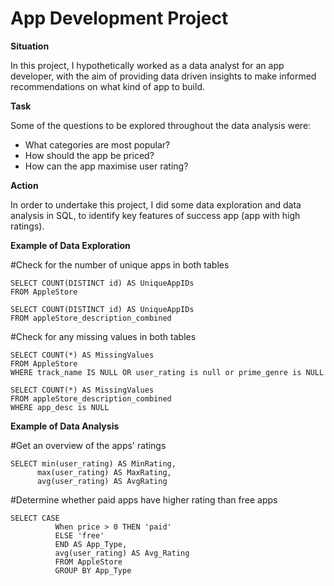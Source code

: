 # App Development Project

**Situation**

In this project, I hypothetically worked as a data analyst for an app developer, with the aim of providing data driven insights to make informed recommendations on what kind of app to build. 

**Task** 

Some of the questions to be explored throughout the data analysis were: 

- What categories are most popular?
- How should the app be priced? 
- How can the app maximise user rating? 


**Action** 

In order to undertake this project, I did some data exploration and data analysis in SQL, to identify key features of success app (app with high ratings). 



**Example of Data Exploration**


#Check for the number of unique apps in both tables 

 ```
SELECT COUNT(DISTINCT id) AS UniqueAppIDs 
FROM AppleStore

SELECT COUNT(DISTINCT id) AS UniqueAppIDs 
FROM appleStore_description_combined
 ```


#Check for any missing values in both tables 

 ```
SELECT COUNT(*) AS MissingValues 
FROM AppleStore
WHERE track_name IS NULL OR user_rating is null or prime_genre is NULL

SELECT COUNT(*) AS MissingValues 
FROM appleStore_description_combined
WHERE app_desc is NULL

 ```


**Example of Data Analysis**

#Get an overview of the apps' ratings 

 ```
SELECT min(user_rating) AS MinRating,
       max(user_rating) AS MaxRating,
       avg(user_rating) AS AvgRating 
 ```


#Determine whether paid apps have higher rating than free apps 

 ```
SELECT CASE
           When price > 0 THEN 'paid'
           ELSE 'free' 
           END AS App_Type,
           avg(user_rating) AS Avg_Rating 
           FROM AppleStore
           GROUP BY App_Type 
 ```
